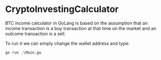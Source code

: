 # CryptoInvestingCalculator

BTC income calculator in GoLang is based on the assumption that an income transaction is a buy transaction at that time on the market and an outcome transaction is a sell.

To run it we can simply change the wallet address and type:
```
go run .\Main.go
```